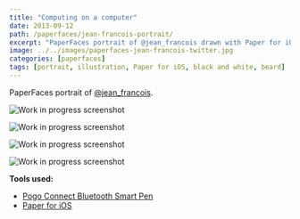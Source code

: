 ```yaml
---
title: "Computing on a computer"
date: 2013-09-12
path: /paperfaces/jean-francois-portrait/
excerpt: "PaperFaces portrait of @jean_francois drawn with Paper for iOS on an iPad."
image: ../../images/paperfaces-jean-francois-twitter.jpg
categories: [paperfaces]
tags: [portrait, illustration, Paper for iOS, black and white, beard]
---
```


PaperFaces portrait of [@jean_francois](https://twitter.com/jean_francois).

![Work in progress screenshot](../../images/paperfaces-jean-francois-process-1-lg.jpg)

![Work in progress screenshot](../../images/paperfaces-jean-francois-process-2-lg.jpg)

![Work in progress screenshot](../../images/paperfaces-jean-francois-process-3-lg.jpg)

![Work in progress screenshot](../../images/paperfaces-jean-francois-process-4-lg.jpg)

**Tools used:**

- [Pogo Connect Bluetooth Smart Pen](https://www.amazon.com/gp/product/B009K448L4/ref=as_li_ss_tl?ie=UTF8&camp=1789&creative=390957&creativeASIN=B009K448L4&linkCode=as2&tag=mademist-20)
- [Paper for iOS](https://paper.bywetransfer.com/)
